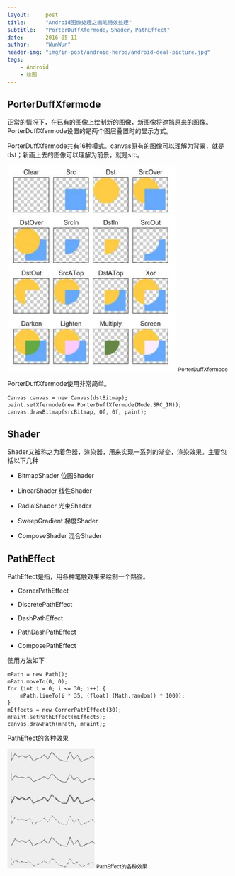 ```yaml
---
layout:     post
title:      "Android图像处理之画笔特效处理"
subtitle:   "PorterDuffXfermode，Shader，PathEffect"
date:       2016-05-11
author:     "WunWun"
header-img: "img/in-post/android-heros/android-deal-picture.jpg"
tags:
    - Android
    - 绘图
---
```


## PorterDuffXfermode

正常的情况下，在已有的图像上绘制新的图像，新图像将遮挡原来的图像。PorterDuffXfermode设置的是两个图层叠置时的显示方式。

PorterDuffXfermode共有16种模式。canvas原有的图像可以理解为背景，就是dst；新画上去的图像可以理解为前景，就是src。

![java-javascript](/img/in-post/android-heros/android-PorterDuffXfermode.jpg)
<small class="img-hint">PorterDuffXfermode</small>

PorterDuffXfermode使用非常简单。

	Canvas canvas = new Canvas(dstBitmap);  
	paint.setXfermode(new PorterDuffXfermode(Mode.SRC_IN));    
	canvas.drawBitmap(srcBitmap, 0f, 0f, paint); 

## Shader

Shader又被称之为着色器，渲染器，用来实现一系列的渐变，渲染效果。主要包括以下几种

- BitmapShader  位图Shader

- LinearShader  线性Shader

- RadialShader  光束Shader

- SweepGradient  梯度Shader

- ComposeShader  混合Shader

## PathEffect

PathEffect是指，用各种笔触效果来绘制一个路径。

- CornerPathEffect

- DiscretePathEffect

- DashPathEffect

- PathDashPathEffect

- ComposePathEffect

使用方法如下

	mPath = new Path();
    mPath.moveTo(0, 0);
    for (int i = 0; i <= 30; i++) {
        mPath.lineTo(i * 35, (float) (Math.random() * 100));
    }
    mEffects = new CornerPathEffect(30);
    mPaint.setPathEffect(mEffects);
    canvas.drawPath(mPath, mPaint);

PathEffect的各种效果

![java-javascript](/img/in-post/android-heros/android-path-effect.jpg)
<small class="img-hint">PathEffect的各种效果</small>